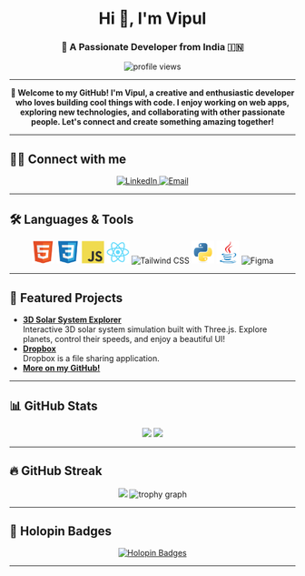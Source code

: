 <h1 align="center">Hi 👋, I'm Vipul</h1>
<h3 align="center">🚀 A Passionate Developer from India 🇮🇳</h3>

<p align="center">
  <img src="https://komarev.com/ghpvc/?username=codervipul775&label=Profile%20views&color=0e75b6&style=flat" alt="profile views" />
</p>

---

<p align="center">
  <b>🌟 Welcome to my GitHub! I'm Vipul, a creative and enthusiastic developer who loves building cool things with code. I enjoy working on web apps, exploring new technologies, and collaborating with other passionate people. Let's connect and create something amazing together!</b>
</p>

---

## 🧑‍💻 Connect with me

<p align="center">
  <a href="https://linkedin.com/in/vipul-yadav-b0a82231a" target="_blank">
    <img src="https://img.shields.io/badge/LinkedIn-blue?style=for-the-badge&logo=linkedin" alt="LinkedIn" />
  </a>
  <a href="mailto:ydvvipul2005@gmail.com">
    <img src="https://img.shields.io/badge/Email-D14836?style=for-the-badge&logo=gmail&logoColor=white" alt="Email" />
  </a>
</p>

---

## 🛠️ Languages & Tools

<p align="center">
  <img src="https://raw.githubusercontent.com/devicons/devicon/master/icons/html5/html5-original.svg" alt="HTML5" width="40" height="40"/>
  <img src="https://raw.githubusercontent.com/devicons/devicon/master/icons/css3/css3-original.svg" alt="CSS3" width="40" height="40"/>
  <img src="https://raw.githubusercontent.com/devicons/devicon/master/icons/javascript/javascript-original.svg" alt="JavaScript" width="40" height="40"/>
  <img src="https://raw.githubusercontent.com/devicons/devicon/master/icons/react/react-original.svg" alt="React" width="40" height="40"/>
  <img src="https://www.vectorlogo.zone/logos/tailwindcss/tailwindcss-icon.svg" alt="Tailwind CSS" width="40" height="40"/>
  <img src="https://raw.githubusercontent.com/devicons/devicon/master/icons/python/python-original.svg" alt="Python" width="40" height="40"/>
  <img src="https://raw.githubusercontent.com/devicons/devicon/master/icons/java/java-original.svg" alt="Java" width="40" height="40"/>
  <img src="https://www.vectorlogo.zone/logos/figma/figma-icon.svg" alt="Figma" width="40" height="40"/>
</p>

---

## 🚀 Featured Projects

- **[3D Solar System Explorer](https://github.com/codervipul775/solar-system)**
  <br>Interactive 3D solar system simulation built with Three.js. Explore planets, control their speeds, and enjoy a beautiful UI!
- **[Dropbox](https://github.com/codervipul775/DropBox1)**
  <br>Dropbox is a file sharing application.
- **[More on my GitHub!](https://github.com/codervipul775?tab=repositories)**

---

## 📊 GitHub Stats

<p align="center">
  <img src="https://github-readme-stats.vercel.app/api?username=codervipul775&show_icons=true&theme=dracula&include_all_commits=true&count_private=true" height="150" />
  <img src="https://github-readme-stats.vercel.app/api/top-langs/?username=codervipul775&layout=compact&langs_count=6&theme=dracula" height="150" />
  
</p>

---

## 🔥 GitHub Streak

<p align="center">
  <img src="https://streak-stats.demolab.com?user=codervipul775&theme=dark&hide_border=false&border_radius=5" height="220" />
  <img src="https://github-profile-trophy.vercel.app?username=Albez0-An7h&theme=dracula&column=-1&row=1&margin-w=8&margin-h=8&no-bg=false&no-frame=false&order=4" height="150" alt="trophy graph"  />
</p>

---

## 🏅 Holopin Badges

<p align="center">
  <a href="https://holopin.io/@codervipul775">
    <img src="https://holopin.me/codervipul775" alt="Holopin Badges" />
  </a>
</p>

---

<!---
codervipul775/codervipul775 is a ✨ special ✨ repository because its `README.md` (this file) appears on your GitHub profile.
You can click the Preview link to take a look at your changes.
--->
